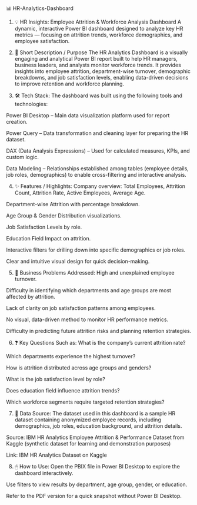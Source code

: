 📊 HR-Analytics-Dashboard
1. 💡 HR Insights:
Employee Attrition & Workforce Analysis Dashboard
A dynamic, interactive Power BI dashboard designed to analyze key HR metrics — focusing on attrition trends, workforce demographics, and employee satisfaction.

3. 📝 Short Description / Purpose
The HR Analytics Dashboard is a visually engaging and analytical Power BI report built to help HR managers, business leaders, and analysts monitor workforce trends. It provides insights into employee attrition, department-wise turnover, demographic breakdowns, and job satisfaction levels, enabling data-driven decisions to improve retention and workforce planning.

4. 🛠 Tech Stack:
The dashboard was built using the following tools and technologies:

Power BI Desktop – Main data visualization platform used for report creation.

Power Query – Data transformation and cleaning layer for preparing the HR dataset.

DAX (Data Analysis Expressions) – Used for calculated measures, KPIs, and custom logic.

Data Modeling – Relationships established among tables (employee details, job roles, demographics) to enable cross-filtering and interactive analysis.

4. ✨ Features / Highlights:
Company overview: Total Employees, Attrition Count, Attrition Rate, Active Employees, Average Age.

Department-wise Attrition with percentage breakdown.

Age Group & Gender Distribution visualizations.

Job Satisfaction Levels by role.

Education Field Impact on attrition.

Interactive filters for drilling down into specific demographics or job roles.

Clear and intuitive visual design for quick decision-making.

5. 🚩 Business Problems Addressed:
High and unexplained employee turnover.

Difficulty in identifying which departments and age groups are most affected by attrition.

Lack of clarity on job satisfaction patterns among employees.

No visual, data-driven method to monitor HR performance metrics.

Difficulty in predicting future attrition risks and planning retention strategies.

6. ❓ Key Questions Such as:
What is the company’s current attrition rate?

Which departments experience the highest turnover?

How is attrition distributed across age groups and genders?

What is the job satisfaction level by role?

Does education field influence attrition trends?

Which workforce segments require targeted retention strategies?

7. 📂 Data Source:
The dataset used in this dashboard is a sample HR dataset containing anonymized employee records, including demographics, job roles, education background, and attrition details.

Source: IBM HR Analytics Employee Attrition & Performance Dataset from Kaggle (synthetic dataset for learning and demonstration purposes)

Link: IBM HR Analytics Dataset on Kaggle

8. 🖱 How to Use:
Open the PBIX file in Power BI Desktop to explore the dashboard interactively.

Use filters to view results by department, age group, gender, or education.

Refer to the PDF version for a quick snapshot without Power BI Desktop.
